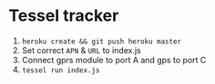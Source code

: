 # Tessel tracker

1. `heroku create && git push heroku master`
2. Set correct `APN` & `URL` to index.js
3. Connect gprs module to port A and gps to port C
4. `tessel run index.js`
